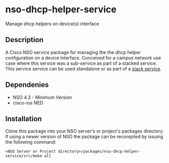 # nso-dhcp-helper-service
Manage dhcp helpers on device(s) interface
## Description
A Cisco NSO service package for managing the the dhcp helper configuration on a device interface.  Conceived for a campus network use case where this service was a sub-service as part of a stacked service.  This service service can be used standalone or as part of a [stack service](http://linktoNSOdocs/ncs.development.services.stacked_services.html "NSO Stack Service Documentation").
## Dependenies
* NSO 4.3 - Minimum Version
* cisco-ios NED
## Installation
Clone this package into your NSO server's or project's packages directory.  If using a newer version of NSO the package can be recompiled by issuing the following command:

`<NSO Server or Project directory>/packages/nso-dhcp-helper-service/src/make all`